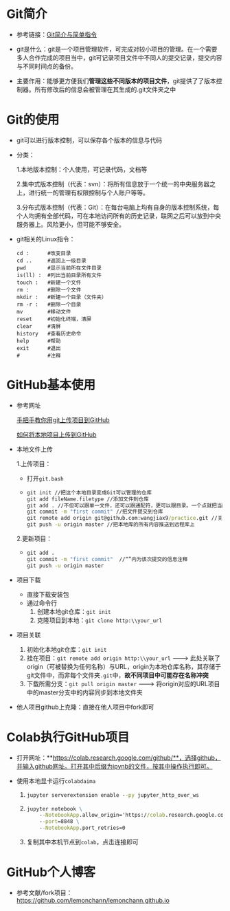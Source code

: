 # Git简介



* 参考链接：[Git简介与简单指令](https://zhuanlan.zhihu.com/p/99313784)

* git是什么：git是一个项目管理软件，可完成对较小项目的管理。在一个需要多人合作完成的项目当中，git可记录项目文件中不同人的提交记录，提交内容与不同时间点的备份。

* 主要作用：能够更方便我们**管理这些不同版本的项目文件**，git提供了了版本控制器。所有修改后的信息会被管理在其生成的.git文件夹之中

  



# Git的使用



* git可以进行版本控制，可以保存各个版本的信息与代码

* 分类：

  1.本地版本控制：个人使用，可记录代码，文档等

  2.集中式版本控制（代表：svn）：将所有信息放于一个统一的中央服务器之上，进行统一的管理有权限控制与个人账户等等。

  3.分布式版本控制（代表：Git）：在每台电脑上均有自身的版本控制系统，每个人均拥有全部代码，可在本地访问所有的历史记录，联网之后可以放到中央服务器上。风险更小，但可能不够安全。

* git相关的Linux指令：

  ```linux命令行
  cd :      #改变目录
  cd ..     #返回上一级目录
  pwd       #显示当前所在文件目录
  is(ll) :  #列出当前目录所有文件
  touch :   #新建一个文件
  rm :      #删除一个文件
  mkdir :   #新建一个目录（文件夹）
  rm -r :   #删除一个目录
  mv        #移动文件
  reset     #初始化终端，清屏
  clear     #清屏
  history   #查看历史命令
  help      #帮助
  exit      #退出
  #         #注释
  ```

  



# GitHub基本使用



* 参考网址

  [手把手教你用git上传项目到GitHub](https://zhuanlan.zhihu.com/p/193140870)

  [如何将本地项目上传到GitHub](https://zhuanlan.zhihu.com/p/28377120)



* 本地文件上传

  1.上传项目：

  * 打开`git.bash`

  * ```cmd
    git init //把这个本地目录变成Git可以管理的仓库
    git add fileName.filetype //添加文件到仓库
    git add . //不但可以跟单一文件，还可以跟通配符，更可以跟目录。一个点就把当前目录下所有未追踪的文件全部add了 
    git commit -m "first commit" //把文件提交到仓库
    git remote add origin git@github.com:wangjiax9/practice.git //关联远程仓库，其中git@github.com:wangjiax9/practice.git为github仓库的sdd地址
    git push -u origin master //把本地库的所有内容推送到远程库上
    ```

  2.更新项目：

  * ```cmd
    git add . 
    git commit -m "first commit"  //“”内为该次提交的信息注释
    git push -u origin master
    ```

  

* 项目下载
  * 直接下载安装包
  * 通过命令行
    1. 创建本地git仓库：`git init`
    2. 克隆项目到本地：`git clone http:\\your_url`



* 项目关联
  1. 初始化本地git仓库：`git init`
  2. 挂在项目：`git remote add origin http:\\your_url` ---> 此处关联了origin（可被替换为任何名称）与URL，origin为本地仓库名称，其存储于git文件中，而非每个文件夹`.git`中，**故不同项目中可能存在名称冲突**
  3. 下载所需分支：`git pull origin master` ---> 将origin对应的URL项目中的master分支中的内容同步到本地文件夹



* 他人项目github上克隆：直接在他人项目中fork即可





#  Colab执行GitHub项目



* 打开网址：**https://colab.research.google.com/github/**，选择github，并输入github网址。打开其中后缀为ipynb的文件，按其中操作执行即可。



* 使用本地显卡运行`colabdaima`

  1. ```cmd
     jupyter serverextension enable --py jupyter_http_over_ws
     ```

  2. ```cmd
     jupyter notebook \
         --NotebookApp.allow_origin='https://colab.research.google.com' \
         --port=8848 \
         --NotebookApp.port_retries=0
     ```

  3. 复制其中本机节点到`colab`，点击连接即可





# GitHub个人博客



* 参考文献/fork项目：https://github.com/lemonchann/lemonchann.github.io

